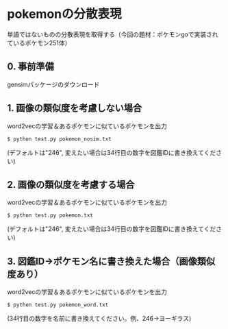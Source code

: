 # pokemonの分散表現   

単語ではないものの分散表現を取得する（今回の題材：ポケモンgoで実装されているポケモン251体）

## 0. 事前準備   
gensimパッケージのダウンロード   

## 1. 画像の類似度を考慮しない場合   
word2vecの学習＆あるポケモンに似ているポケモンを出力  

`$ python test.py pokemon_nosim.txt`   

(デフォルトは"246", 変えたい場合は34行目の数字を図鑑IDに書き換えてください)   

## 2. 画像の類似度を考慮する場合   
word2vecの学習＆あるポケモンに似ているポケモンを出力   

`$ python test.py pokemon.txt`   

(デフォルトは"246", 変えたい場合は34行目の数字を図鑑IDに書き換えてください)   

## 3. 図鑑ID→ポケモン名に書き換えた場合（画像類似度あり）   
word2vecの学習＆あるポケモンに似ているポケモンを出力   

`$ python test.py pokemon_word.txt`   

(34行目の数字を名前に書き換えてください。例、246→ヨーギラス)   
